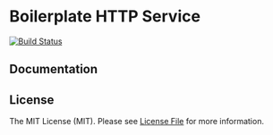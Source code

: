# Boilerplate HTTP Service

[![Build Status](https://img.shields.io/travis/deshboard/boilerplate-http-service.svg?style=flat-square)](https://travis-ci.org/deshboard/boilerplate-http-service)


## Documentation


## License

The MIT License (MIT). Please see [License File](LICENSE) for more information.
